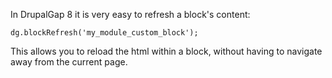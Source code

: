 In DrupalGap 8 it is very easy to refresh a block's content:

```
dg.blockRefresh('my_module_custom_block');
```

This allows you to reload the html within a block, without having to navigate away from the current page.
